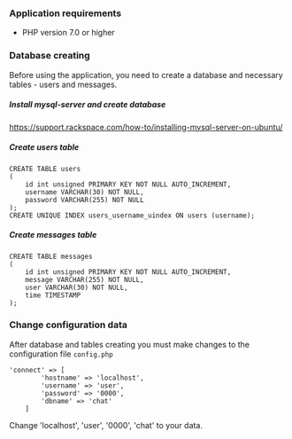 ### Application requirements

* PHP version 7.0 or higher

### Database creating

Before using the application, you need to create a database and necessary tables - users and messages.

##### Install mysql-server and create database
https://support.rackspace.com/how-to/installing-mysql-server-on-ubuntu/

##### Create users table

```
CREATE TABLE users
(
    id int unsigned PRIMARY KEY NOT NULL AUTO_INCREMENT, 
    username VARCHAR(30) NOT NULL,
    password VARCHAR(255) NOT NULL
);
CREATE UNIQUE INDEX users_username_uindex ON users (username);
```

##### Create messages table

```
CREATE TABLE messages
(
    id int unsigned PRIMARY KEY NOT NULL AUTO_INCREMENT,
    message VARCHAR(255) NOT NULL,
    user VARCHAR(30) NOT NULL,
    time TIMESTAMP
);
```

### Change configuration data

After database and tables creating you must make changes to the configuration file `config.php`

```
'connect' => [
        'hostname' => 'localhost', 
        'username' => 'user', 
        'password' => '0000', 
        'dbname' => 'chat' 
    ]
```

Change 'localhost', 'user', '0000', 'chat' to your data.